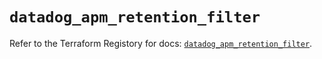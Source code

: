 # `datadog_apm_retention_filter`

Refer to the Terraform Registory for docs: [`datadog_apm_retention_filter`](https://registry.terraform.io/providers/datadog/datadog/3.33.0/docs/resources/apm_retention_filter).

